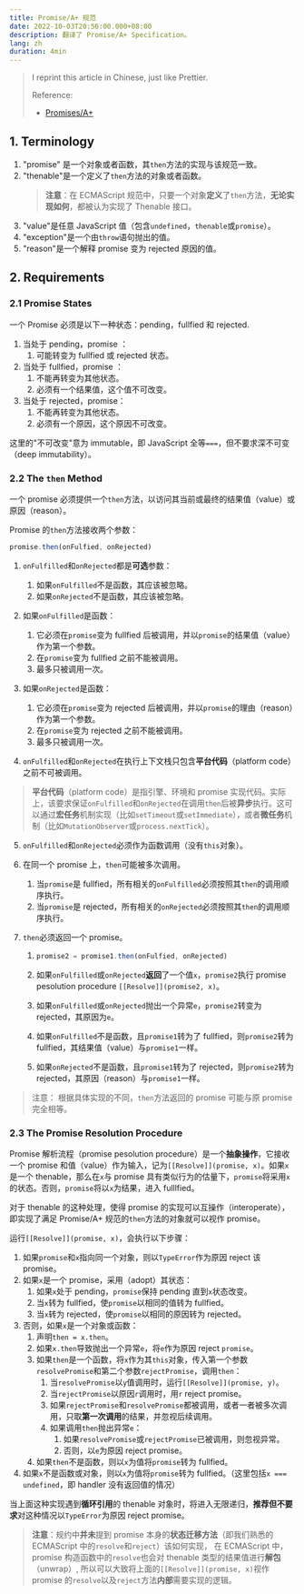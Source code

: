 ```yaml
---
title: Promise/A+ 规范
date: 2022-10-03T20:56:00.000+08:00
description: 翻译了 Promise/A+ Specification。
lang: zh
duration: 4min
---
```


> I reprint this article in Chinese, just like Prettier.
>
> Reference:
>
> - [Promises/A+](https://promisesaplus.com/)

## 1. Terminology

1. "promise" 是一个对象或者函数，其`then`方法的实现与该规范一致。
2. "thenable"是一个定义了`then`方法的对象或者函数。
   > **注意**：在 ECMAScript 规范中，只要一个对象**定义**了`then`方法，**无论实现如何**，都被认为实现了 Thenable 接口。
3. "value"是任意 JavaScript 值（包含`undefined`，`thenable`或`promise`）。
4. "exception"是一个由`throw`语句抛出的值。
5. "reason"是一个解释 promise 变为 rejected 原因的值。

## 2. Requirements

### 2.1 Promise States

一个 Promise 必须是以下一种状态：pending，fullfied 和 rejected.

1. 当处于 pending，promise ：
   1. 可能转变为 fullfied 或 rejected 状态。
2. 当处于 fullfied，promise ：
   1. 不能再转变为其他状态。
   2. 必须有一个结果值，这个值不可改变。
3. 当处于 rejected，promise：
   1. 不能再转变为其他状态。
   2. 必须有一个原因，这个原因不可改变。

这里的"不可改变"意为 immutable，即 JavaScript 全等`===`，但不要求深不可变（deep immutability）。

### 2.2 The `then` Method

一个 promise 必须提供一个`then`方法，以访问其当前或最终的结果值（value）或原因（reason）。

Promise 的`then`方法接收两个参数：

```js
promise.then(onFulfied, onRejected)
```

1. `onFulfilled`和`onRejected`都是**可选**参数：

   1. 如果`onFulfilled`不是函数，其应该被忽略。
   2. 如果`onRejected`不是函数，其应该被忽略。

2. 如果`onFulfilled`是函数：

   1. 它必须在`promise`变为 fullfied 后被调用，并以`promise`的结果值（value）作为第一个参数。
   2. 在`promise`变为 fullfied 之前不能被调用。
   3. 最多只被调用一次。

3. 如果`onRejected`是函数：

   1. 它必须在`promise`变为 rejected 后被调用，并以`promise`的理由（reason）作为第一个参数。
   2. 在`promise`变为 rejected 之前不能被调用。
   3. 最多只被调用一次。

4. `onFulfilled`和`onRejected`在执行上下文栈只包含**平台代码**（platform code）之前不可被调用。

> **平台代码**（platform code）是指引擎、环境和 promise 实现代码。实际上，该要求保证`onFulfilled`和`onRejected`在调用`then`后被**异步**执行。这可以通过**宏任务**机制实现（比如`setTimeout`或`setImmediate`），或者**微任务**机制（比如`MutationObserver`或`process.nextTick`）。

5. `onFulfilled`和`onRejected`必须作为函数调用（没有`this`对象）。

6. 在同一个 promise 上，`then`可能被多次调用。

   1. 当`promise`是 fullfied，所有相关的`onFulfilled`必须按照其`then`的调用顺序执行。
   2. 当`promise`是 rejected，所有相关的`onRejected`必须按照其`then`的调用顺序执行。

7. `then`必须返回一个 promise。

   1. ```js
      promise2 = promise1.then(onFulfied, onRejected)
      ```

   2. 如果`onFulfilled`或`onRejected`**返回**了一个值`x`，`promise2`执行 promise pesolution procedure `[[Resolve]](promise2, x)`。

   3. 如果`onFulfilled`或`onRejected`抛出一个异常`e`，`promise2`转变为 rejected，其原因为`e`。

   4. 如果`onFulfilled`不是函数，且`promise1`转为了 fullfied，则`promise2`转为 fullfied，其结果值（value）与`promise1`一样。

   5. 如果`onRejected`不是函数，且`promise1`转为了 rejected，则`promise2`转为 rejected，其原因（reason）与`promise1`一样。

> 注意： 根据具体实现的不同，`then`方法返回的 promise 可能与原 promise 完全相等。

### 2.3 The Promise Resolution Procedure

Promise 解析流程（promise pesolution procedure）是一个**抽象操作**，它接收一个 promise 和值（value）作为输入，记为`[[Resolve]](promise, x)`。如果`x`是一个 thenable，那么在`x`与 promise 具有类似行为的估量下，`promise`将采用`x`的状态。否则，`promise`将以`x`为结果，进入 fulllfied。

对于 thenable 的这种处理，使得 promise 的实现可以互操作（interoperate），即实现了满足 Promise/A+ 规范的`then`方法的对象就可以视作 promise。

运行`[[Resolve]](promise, x)`，会执行以下步骤：

1. 如果`promise`和`x`指向同一个对象，则以`TypeError`作为原因 reject 该 promise。
2. 如果`x`是一个 promise，采用（adopt）其状态：
   1. 如果`x`处于 pending，`promise`保持 pending 直到`x`状态改变。
   2. 当`x`转为 fullfied，使`promise`以相同的值转为 fullfied。
   3. 当`x`转为 rejected，使`promise`以相同的原因转为 rejected。
3. 否则，如果`x`是一个对象或函数：
   1. 声明`then = x.then`。
   2. 如果`x.then`导致抛出一个异常`e`，将`e`作为原因 reject `promise`。
   3. 如果`then`是一个函数，将`x`作为其`this`对象，传入第一个参数`resolvePromise`和第二个参数`rejectPromise`，调用`then`：
      1. 当`resolvePromise`以`y`值调用时，运行`[[Resolve]](promise, y)`。
      2. 当`rejectPromise`以原因`r`调用时，用`r` reject promise。
      3. 如果`rejectPromise`和`resolvePromise`都被调用，或者一者被多次调用，只取**第一次调用**的结果，并忽视后续调用。
      4. 如果调用`then`抛出异常`e`：
         1. 如果`resolvePromise`或`rejectPromise`已被调用，则忽视异常。
         2. 否则，以`e`为原因 reject promise。
   4. 如果`then`不是函数，则以`x`为值将`promise`转为 fullfied。
4. 如果`x`不是函数或对象，则以`x`为值将`promise`转为 fullfied。（这里包括`x === undefined`，即 handler 没有返回值的情况）

当上面这种实现遇到**循环引用**的 thenable 对象时，将进入无限递归，**推荐但不要求**对这种情况以`TypeError`为原因 reject promise。

> **注意**：规约中**并未**提到 promise 本身的**状态迁移方法**（即我们熟悉的 ECMAScript 中的`resolve`和`reject`）该如何实现，
> 在 ECMAScript 中，promise 构造函数中的`resolve`也会对 thenable 类型的结果值进行**解包**（unwrap）,
> 所以可以大致将上面的`[[Resolve]](promise, x)`视作 promise 的`resolve`以及`reject`方法**内部**需要实现的逻辑。
